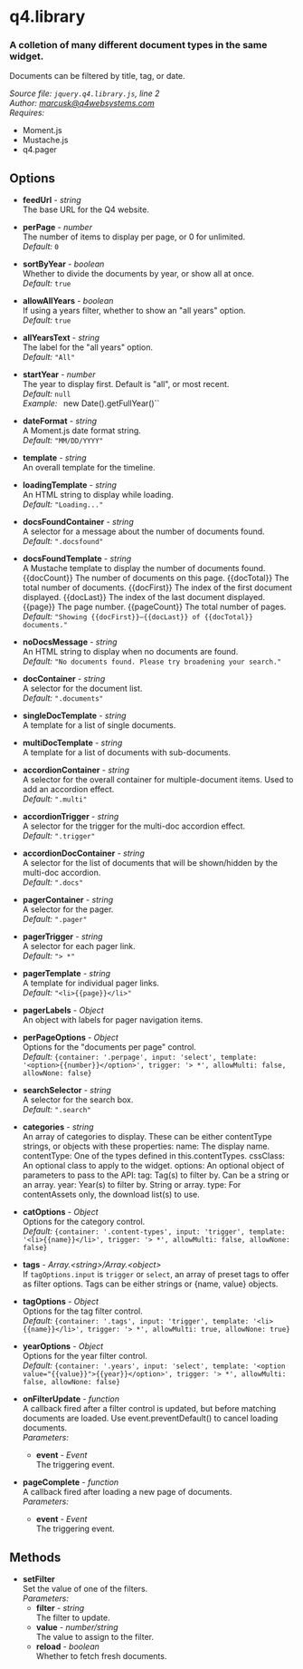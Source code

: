 # q4.library

### A colletion of many different document types in the same widget.
Documents can be filtered by title, tag, or date.

*Source file: `jquery.q4.library.js`, line 2*  
*Author: marcusk@q4websystems.com*  
*Requires:*
- Moment.js
- Mustache.js
- q4.pager


## Options
- **feedUrl** - *string*  
The base URL for the Q4 website.  

- **perPage** - *number*  
The number of items to display per page, or 0 for unlimited.  
*Default:* `0`  

- **sortByYear** - *boolean*  
Whether to divide the documents by year, or show all at once.  
*Default:* `true`  

- **allowAllYears** - *boolean*  
If using a years filter, whether to show an "all years" option.  
*Default:* `true`  

- **allYearsText** - *string*  
The label for the "all years" option.  
*Default:* `"All"`  

- **startYear** - *number*  
The year to display first. Default is "all", or most recent.  
*Default:* `null`  
*Example:* ` `new Date().getFullYear()``  

- **dateFormat** - *string*  
A Moment.js date format string.  
*Default:* `"MM/DD/YYYY"`  

- **template** - *string*  
An overall template for the timeline.  

- **loadingTemplate** - *string*  
An HTML string to display while loading.  
*Default:* `"Loading..."`  

- **docsFoundContainer** - *string*  
A selector for a message about the number of documents found.  
*Default:* `".docsfound"`  

- **docsFoundTemplate** - *string*  
A Mustache template to display the number of documents found.
  {{docCount}}  The number of documents on this page.
  {{docTotal}}  The total number of documents.
  {{docFirst}}  The index of the first document displayed.
  {{docLast}}   The index of the last document displayed.
  {{page}}      The page number.
  {{pageCount}} The total number of pages.  
*Default:* `"Showing {{docFirst}}–{{docLast}} of {{docTotal}} documents."`  

- **noDocsMessage** - *string*  
An HTML string to display when no documents are found.  
*Default:* `"No documents found. Please try broadening your search."`  

- **docContainer** - *string*  
A selector for the document list.  
*Default:* `".documents"`  

- **singleDocTemplate** - *string*  
A template for a list of single documents.  

- **multiDocTemplate** - *string*  
A template for a list of documents with sub-documents.  

- **accordionContainer** - *string*  
A selector for the overall container for multiple-document items.
Used to add an accordion effect.  
*Default:* `".multi"`  

- **accordionTrigger** - *string*  
A selector for the trigger for the multi-doc accordion effect.  
*Default:* `".trigger"`  

- **accordionDocContainer** - *string*  
A selector for the list of documents that will be shown/hidden
by the multi-doc accordion.  
*Default:* `".docs"`  

- **pagerContainer** - *string*  
A selector for the pager.  
*Default:* `".pager"`  

- **pagerTrigger** - *string*  
A selector for each pager link.  
*Default:* `"> *"`  

- **pagerTemplate** - *string*  
A template for individual pager links.  
*Default:* `"<li>{{page}}</li>"`  

- **pagerLabels** - *Object*  
An object with labels for pager navigation items.  

- **perPageOptions** - *Object*  
Options for the "documents per page" control.  
*Default:* `{container: '.perpage', input: 'select', template: '<option>{{number}}</option>', trigger: '> *', allowMulti: false, allowNone: false}`  

- **searchSelector** - *string*  
A selector for the search box.  
*Default:* `".search"`  

- **categories** - *string*  
An array of categories to display.
These can be either contentType strings,
or objects with these properties:
  name: The display name.
  contentType: One of the types defined in this.contentTypes.
  cssClass: An optional class to apply to the widget.
  options: An optional object of parameters to pass to the API:
    tag: Tag(s) to filter by. Can be a string or an array.
    year: Year(s) to filter by. String or array.
    type: For contentAssets only, the download list(s) to use.  

- **catOptions** - *Object*  
Options for the category control.  
*Default:* `{container: '.content-types', input: 'trigger', template: '<li>{{name}}</li>', trigger: '> *', allowMulti: false, allowNone: false}`  

- **tags** - *Array.&lt;string&gt;&#x2F;Array.&lt;object&gt;*  
If `tagOptions.input` is `trigger` or `select`, an array of
preset tags to offer as filter options.
Tags can be either strings or {name, value} objects.  

- **tagOptions** - *Object*  
Options for the tag filter control.  
*Default:* `{container: '.tags', input: 'trigger', template: '<li>{{name}}</li>', trigger: '> *', allowMulti: true, allowNone: true}`  

- **yearOptions** - *Object*  
Options for the year filter control.  
*Default:* `{container: '.years', input: 'select', template: '<option value="{{value}}">{{year}}</option>', trigger: '> *', allowMulti: false, allowNone: false}`  

- **onFilterUpdate** - *function*  
A callback fired after a filter control is updated,
but before matching documents are loaded.
Use event.preventDefault() to cancel loading documents.  
*Parameters:*
    - **event** - *Event*  
    The triggering event.

- **pageComplete** - *function*  
A callback fired after loading a new page of documents.  
*Parameters:*
    - **event** - *Event*  
    The triggering event.


## Methods
- **setFilter**  
Set the value of one of the filters.  
*Parameters:*
    - **filter** - *string*  
    The filter to update.
    - **value** - *number&#x2F;string*  
    The value to assign to the filter.
    - **reload** - *boolean*  
    Whether to fetch fresh documents.
